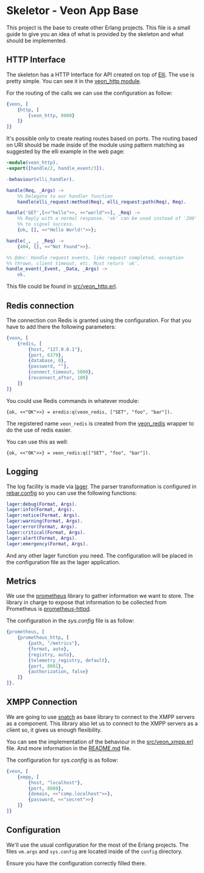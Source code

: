 Skeletor - Veon App Base
========================

This project is the base to create other Erlang projects. This file is a small guide to give you an idea of what is provided by the skeleton and what should be implemented.



HTTP Interface
--------------

The skeleton has a HTTP Interface for API created on top of [Elli](https://github.com/knutin/elli). The use is pretty simple. You can see it in the [veon_http module](src/veon_http.erl).

For the routing of the calls we can use the configuration as follow:

```erlang
{veon, [
    {http, [
        {veon_http, 8000}
    ]}
]}
```

It's possible only to create reating routes based on ports. The routing based on URI should be made inside of the module using pattern matching as suggested by the elli example in the web page:

```erlang
-module(veon_http).
-export([handle/2, handle_event/3]).

-behaviour(elli_handler).

handle(Req, _Args) ->
    %% Delegate to our handler function
    handle(elli_request:method(Req), elli_request:path(Req), Req).

handle('GET',[<<"hello">>, <<"world">>], _Req) ->
    %% Reply with a normal response. 'ok' can be used instead of '200'
    %% to signal success.
    {ok, [], <<"Hello World!">>};

handle(_, _, _Req) ->
    {404, [], <<"Not Found">>}.

%% @doc: Handle request events, like request completed, exception
%% thrown, client timeout, etc. Must return 'ok'.
handle_event(_Event, _Data, _Args) ->
    ok.
```

This file could be found in [src/veon_http.erl](src/veon_http.erl).

Redis connection
----------------

The connection con Redis is granted using the configuration. For that you have to add there the following parameters:

```erlang
{veon, [
    {redis, [
        {host, "127.0.0.1"},
        {port, 6379},
        {database, 0},
        {password, ""},
        {connect_timeout, 5000},
        {reconnect_after, 100}
    ]}
]}
```

You could use Redis commands in whatever module:

```
{ok, <<"OK">>} = eredis:q(veon_redis, ["SET", "foo", "bar"]).
```

The registered name `veon_redis` is created from the [veon_redis](src/veon_redis.erl) wrapper to do the use of redis easier.

You can use this as well:

```
{ok, <<"OK">>} = veon_redis:q(["SET", "foo", "bar"]).
```

Logging
-------

The log facility is made via [lager](https://github.com/basho/lager). The parser transformation is configured in [rebar.config](rebar.config) so you can use the following functions:

```erlang
lager:debug(Format, Args).
lager:info(Format, Args).
lager:notice(Format, Args).
lager:warning(Format, Args).
lager:error(Format, Args).
lager:critical(Format, Args).
lager:alert(Format, Args).
lager:emergency(Format, Args).
```

And any other lager function you need. The configuration will be placed in the configuration file as the lager application.

Metrics
-------

We use the [prometheus](https://github.com/deadtrickster/prometheus.erl) library to gather information we want to store. The library in charge to expose that information to be collected from Prometheus is [prometheus-httpd](https://github.com/deadtrickster/prometheus-httpd).

The configuration in the *sys.config* file is as follow:

```erlang
{prometheus, [
    {prometheus_http, [
        {path, "/metrics"},
        {format, auto},
        {registry, auto},
        {telemetry_registry, default},
        {port, 8081},
        {authorization, false}
    ]}
]}.
```



XMPP Connection
---------------

We are going to use [snatch](https://github.com/xmppjingle/snatch) as base library to connect to the XMPP servers as a component. This library also let us to connect to the XMPP servers as a client so, it gives us enough flexibility.

You can see the implementation of the behaviour in the [src/veon_xmpp.erl](src/veon_xmpp.erl) file. And more information in the [README.md](https://github.com/xmppjingle/snatch/blob/master/README.md) file.

The configuration for *sys.config* is as follow:

```erlang
{veon, [
    {xmpp, [
        {host, "localhost"},
        {port, 8888},
        {domain, <<"comp.localhost">>},
        {password, <<"secret">>}
    ]}
]}
```


Configuration
-------------

We'll use the usual configuration for the most of the Erlang projects. The files `vm.args` and `sys.config` are located inside of the `config` directory.

Ensure you have the configuration correctly filled there.
